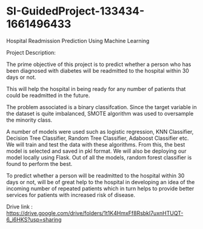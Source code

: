 # SI-GuidedProject-133434-1661496433
Hospital Readmission Prediction Using Machine Learning

Project Description:

The prime objective of this project is to predict whether a person who has been diagnosed with diabetes will be readmitted to the hospital within 30 days or not.

This will help the hospital in being ready for any number of patients that could be readmitted in the future.

The problem associated is a binary classifcation. Since the target variable in the dataset is quite imbalanced, SMOTE algorithm was used to oversample the minority class.

A number of models were used such as logistic regression, KNN Classifier, Decision Tree Classifier, Random Tree Classifier, Adaboost Classifier etc.
We will train and test the data with these algorithms.
From this, the best model is selected and saved in pkl format. We will also be deploying our model locally using Flask.
Out of all the models, random forest classifier is found to perform the best.

To predict whether a person will be readmitted to the hospital within 30 days or not, will be of great help to the hospital in developing an idea of the incoming number of repeated patients which in turn helps to provide better services for patients with increased risk of disease.

Drive link : https://drive.google.com/drive/folders/1t1K4HmxFf8Rsbkl7uxnHTUQT-6_i6HKS?usp=sharing 
